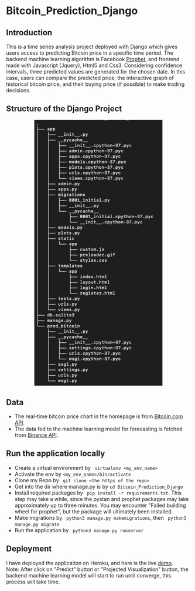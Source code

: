 # Bitcoin_Prediction_Django

## Introduction

This is a time series analysis project deployed with Django which gives users access to predicting Bitcoin price in a specific time period. The backend machine learning algorithm is Facebook [Prophet](https://facebook.github.io/prophet/), and frontend made with Javascript (Jquery), Html5 and Css3. Considering confidence intervals, three predicted values are generated for the chosen date. In this case, users can compare the predicted price, the interactive graph of historical bitcoin price, and their buying price (if possible) to make trading decisions. 

## Structure of the Django Project

<p align="center">
  <img width="350" src="https://github.com/fangyiyu/Bitcoin_Prediction_Django/blob/master/structure.png">
</p>
 
 ## Data
- The real-time bitcoin price chart in the homepage is from [Bitcoin.com API](https://developer.bitcoin.com/bitcoincom-link/docs/getting-started). 
- The data fed to the machine learning model for forecasting is fetched from [Binance API](https://python-binance.readthedocs.io/en/latest/).


## Run the application locally
- Create a virtual environment by ``` virtualenv <my_env_name>```
- Activate the env by ```<my_env_name>/bin/activate```
- Clone my Repo by ``` git clone <the https of the repo>```
- Get into the dir where manage.py is by ```cd Bitcoin_Prediction_Django```
- Install required packages by ``` pip install -r requirements.txt```. This step may take a while, since the pystan and prophet packages may take approximately up to three minutes. You may encounter "Failed building wheel for prophet", but the package will ultimately been installed.
- Make migrations by ``` python3 manage.py makemigrations```, then ``` python3 manage.py migrate```
- Run the application by ``` python3 manage.py runserver```


## Deployment
I have deployed the applicaiton on Heroku, and here is the live [demo](https://predbit.herokuapp.com/).  
Note: After click on "Predict" button or "Projected Visualization" button, the backend machine learning model will start to run until converge, this process will take time.
